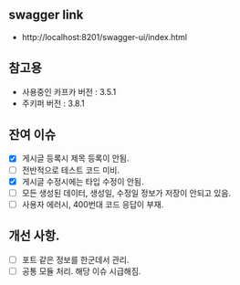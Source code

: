 ## swagger link

* http://localhost:8201/swagger-ui/index.html

## 참고용
* 사용중인 카프카 버전 : 3.5.1
* 주키퍼 버전 : 3.8.1

## 잔여 이슈
* [x] 게시글 등록시 제목 등록이 안됨.
* [ ] 전반적으로 테스트 코드 미비.
* [x] 게시글 수정시에는 타입 수정이 안됨.
* [ ] 모든 생성된 데이터, 생성일, 수정일 정보가 저장이 안되고 있음.
* [ ] 사용자 에러시, 400번대 코드 응답이 부재.

## 개선 사항.
* [ ] 포트 같은 정보를 한군데서 관리.
* [ ] 공통 모듈 처리. 해당 이슈 시급해짐.